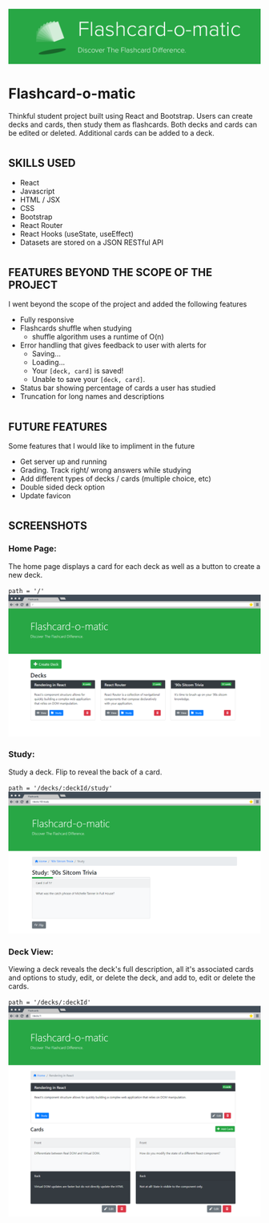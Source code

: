![Flashcard-o-matic](https://raw.githubusercontent.com/micah-patrick/flashcards/main/src/readme/readme-header.png "Flashcard-o-matic")

#
# Flashcard-o-matic

Thinkful student project built using React and Bootstrap. Users can create decks and cards, then study them as flashcards. Both decks and cards can be edited or deleted. Additional cards can be added to a deck.

#
## SKILLS USED
* React 
* Javascript
* HTML / JSX 
* CSS
* Bootstrap
* React Router
* React Hooks (useState, useEffect)
* Datasets are stored on a JSON RESTful API 

#
## FEATURES BEYOND THE SCOPE OF THE PROJECT

I went beyond the scope of the project and added the following features

* Fully responsive
* Flashcards shuffle when studying
    * shuffle algorithm uses a runtime of O(n)
* Error handling that gives feedback to user with alerts for
    * Saving...
    * Loading...
    * Your `[deck, card]` is saved!
    * Unable to save your `[deck, card]`.
* Status bar showing percentage of cards a user has studied
* Truncation for long names and descriptions

#
## FUTURE FEATURES

Some features that I would like to impliment in the future

* Get server up and running
* Grading. Track right/ wrong answers while studying
* Add different types of decks / cards (multiple choice, etc)
* Double sided deck option
* Update favicon
#
## SCREENSHOTS

### Home Page:
The home page displays a card for each deck as well as a button to create a new deck.

`path = '/'`
![Home Page](https://raw.githubusercontent.com/micah-patrick/flashcards/main/src/readme/scrn-sht-home.png)


### Study:
Study a deck. Flip to reveal the back of a card.

`path = '/decks/:deckId/study'`
![Study Page](https://raw.githubusercontent.com/micah-patrick/flashcards/main/src/readme/scrn-sht-study.png)


### Deck View:
Viewing a deck reveals the deck's full description, all it's associated cards and options to study, edit, or delete the deck, and add to, edit or delete the cards.

`path = '/decks/:deckId'`
![Deck View](https://raw.githubusercontent.com/micah-patrick/flashcards/main/src/readme/scrn-sht-deck.png)